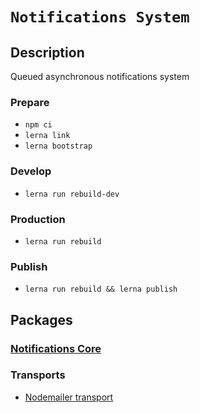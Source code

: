 # `Notifications System`

## Description

Queued asynchronous notifications system

### Prepare

- `npm ci`
- `lerna link`
- `lerna bootstrap`

### Develop

- `lerna run rebuild-dev`

### Production

- `lerna run rebuild`

### Publish

- `lerna run rebuild && lerna publish`

## Packages

### [Notifications Core](./packages/core/README.md)

### Transports

- [Nodemailer transport](./packages/transport/mailer/README.md)
